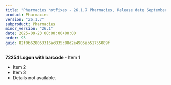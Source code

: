 ```yaml
---
title: "Pharmacies hotfixes - 26.1.7 Pharmacies, Release date September 23, 2025 - Hotfixes"
product: Pharmacies
version: "26.1.7"
subproduct: Pharmacies
minor_version: "26.1"
date: 2025-09-23 00:00:00+00:00
order: 93
guid: 82f0b628053316ac835c88d2e4905ab51755089f
---
```


**72254 Logon with barcode** - Item 1- Item 2- Item 3- Details not available.
